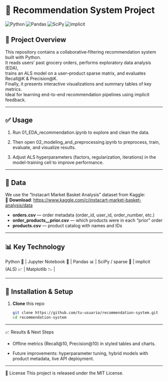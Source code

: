 # 🛒 Recommendation System Project

![Python](https://img.shields.io/badge/Python-3.9-blue) ![Pandas](https://img.shields.io/badge/Pandas-1.5.2-lightgrey) ![SciPy](https://img.shields.io/badge/SciPy-1.9.3-blueviolet) ![implicit](https://img.shields.io/badge/implicit-0.5.4-orange)

## 📖 Project Overview
This repository contains a collaborative‐filtering recommendation system built with Python.  
It reads users’ past grocery orders, performs exploratory data analysis (EDA),  
trains an ALS model on a user–product sparse matrix, and evaluates Recall@K & Precision@K.  
Finally, it presents interactive visualizations and summary tables of key metrics.  
Ideal for learning end-to-end recommendation pipelines using implicit feedback.

---

## ✅ Usage

1. Run 01_EDA_recommendation.ipynb to explore and clean the data.

2. Then open 02_modeling_and_preprocessing.ipynb to preprocess, train, evaluate, and visualize results.

3. Adjust ALS hyperparameters (factors, regularization, iterations) in the model-training cell to improve performance.

---

## 📂 Data
We use the “Instacart Market Basket Analysis” dataset from Kaggle:  
🔗 **Download**: https://www.kaggle.com/c/instacart-market-basket-analysis/data  
- **orders.csv** — order metadata (order_id, user_id, order_number, etc.)  
- **order_products__prior.csv** — which products were in each “prior” order  
- **products.csv** — product catalog with names and IDs  

---

## 📊 Key Technology       

 Python            🐍   |
 Jupyter Notebook  📓   |
 Pandas            📊   |
 SciPy / sparse    🧮   |
 implicit (ALS)    📈   |
 Matplotlib        📉   |

---

## 🚀 Installation & Setup

1. **Clone** this repo  
   ```bash
   git clone https://github.com/tu-usuario/recommendation-system.git
   cd recommendation-system

---

📈 Results & Next Steps

* Offline metrics (Recall@10, Precision@10) in styled tables and charts.

* Future improvements: hyperparameter tuning, hybrid models with product metadata, live API deployment.

---

📄 License
This project is released under the MIT License.


